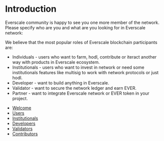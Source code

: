 # Introduction

Everscale community is happy to see you one more member of the network.
Please specify who are you and what are you looking for in Everscale network:

We believe that the most popular roles of Everscale blockchain participants are:

* Individuals - users who want to farm, hodl, contribute  or iteract another way with products in Everscale ecosystem.
* Institutionals - users who want to invest in network or need some institutionals features like multisig to work with network protocols or just hodl.
* Developer - want to build anything in Everscale.
* Validator - want to secure the network ledger and earn EVER.
* Partner - want to integrate Everscale network or EVER token in your project.

- [Welcome](../welcome.md)
- [Users](../tutorial/users.md)
- [Institutionals](../tutorial/institutionals)
- [Developers](../tutorial/developers.md)
- [Validators](../tutorial/validators.md)
- [Contributors](../tutorial/contributors.md)
